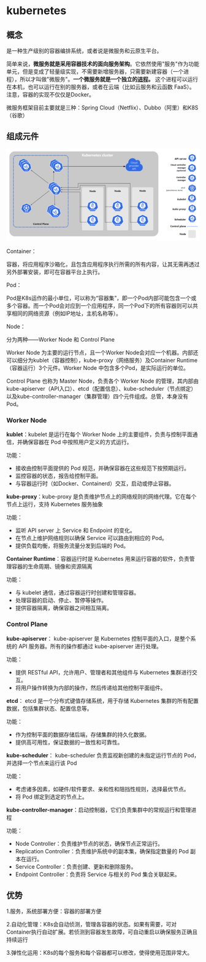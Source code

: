 # kubernetes

## 概念

是一种生产级别的容器编排系统，或者说是微服务和云原生平台。

简单来说，**微服务就是采用容器技术的面向服务架构**。它依然使用"服务"作为功能单元，但是变成了轻量级实现，不需要新增服务器，只需要新建容器（一个进程），所以才叫做"微服务"。**一个微服务就是一个独立的[进程](https://www.ruanyifeng.com/blog/2013/04/processes_and_threads.html)。** 这个进程可以运行在本机，也可以运行在别的服务器，或者在云端（比如云服务和云函数 FaaS）。注意，容器的实现不仅仅是Docker。

微服务框架目前主要就是三种：Spring Cloud（Netflix）、Dubbo（阿里）和K8S（谷歌）



## 组成元件

<img src="image-20240126201340653.png" alt="image-20240126201340653" style="zoom:80%;" />

Container：

容器，将应用程序沙箱化，且包含应用程序执行所需的所有内容，让其无需再透过另外部署安装，即可在容器平台上执行。

Pod：

Pod是K8s运作的最小单位，可以称为“容器集”，即一个Pod内部可能包含一个或多个容器。而一个Pod会对应到一个应用程序，同一个Pod下的所有容器则可以共享相同的网络资源（例如IP地址，主机名称等）。

Node：

分为两种——Worker Node 和 Control Plane

Worker Node 为主要的运行节点，且一个Worker Node会对应一个机器。内部还可以细分为kublet（容器控制），kube-proxy（网络服务）及Container Runtime（容器运行）3个元件。Worker Node 中包含多个Pod，是实际运行的单位。

Control Plane 也称为 Master Node，负责各个 Worker Node 的管理，其内部由kube-apiserver（API入口）、etcd（配置信息）、kube-scheduler（节点绑定）以及kube-controller-manager（集群管理）四个元件组成。总管，本身没有Pod。

### Worker Node

**kublet**：kubelet 是运行在每个 Worker Node 上的主要组件，负责与控制平面通信，并确保容器在 Pod 中按照用户定义的方式运行。

功能：

- 接收由控制平面提供的 Pod 规范，并确保容器在这些规范下按预期运行。
- 监控容器的状态，报告给控制平面。
- 与容器运行时（如Docker、Containerd）交互，启动或停止容器。

**kube-proxy**：kube-proxy 是负责维护节点上的网络规则的网络代理。它在每个节点上运行，支持 Kubernetes 服务抽象

功能：

- 监听 API server 上 Service 和 Endpoint 的变化。
- 在节点上维护网络规则以确保 Service 可以路由到相应的 Pod。
- 提供负载均衡，将服务流量分发到后端的 Pod。

**Container Runtime**：容器运行时是 Kubernetes 用来运行容器的软件，负责管理容器的生命周期、镜像和资源隔离

功能：

- 与 kubelet 通信，通过容器运行时创建和管理容器。
- 处理容器的启动、停止、暂停等操作。
- 提供容器隔离，确保容器之间相互隔离。

### Control Plane

**kube-apiserver**： kube-apiserver 是 Kubernetes 控制平面的入口，是整个系统的 API 服务器。所有的操作都通过 kube-apiserver 进行处理。

功能：

- 提供 RESTful API，允许用户、管理者和其他组件与 Kubernetes 集群进行交互。
- 将用户操作转换为内部的操作，然后传递给其他控制平面组件。

**etcd**： etcd 是一个分布式键值存储系统，用于存储 Kubernetes 集群的所有配置数据，包括集群状态、配置信息等。

功能：

- 作为控制平面的数据存储后端，存储集群的持久化数据。
- 提供高可用性，保证数据的一致性和可靠性。

**kube-scheduler**： kube-scheduler 负责监视新创建的未指定运行节点的 Pod，并选择一个节点来运行该 Pod

功能：

- 考虑诸多因素，如硬件/软件要求、亲和性和阻挡性规则，选择最优节点。
- 将 Pod 绑定到选定的节点上。

**kube-controller-manager**：启动控制器，它们负责集群中的常规运行和管理进程

功能：

- Node Controller：负责维护节点的状态，确保节点正常运行。
- Replication Controller：负责维护系统中的副本集，确保指定数量的 Pod 副本在运行。
- Service Controller：负责创建、更新和删除服务。
- Endpoint Controller：负责将 Service 与相关的 Pod 集合关联起来。



## 优势

1.服务，系统部署方便：容器的部署方便

2.自动化管理：K8s会自动侦测，管理各容器的状态。如果有需要，可对Container执行自动扩展。若侦测到容器发生故障，可自动重启以确保服务正确且持续运行

3.弹性化运用：K8s的每个服务和每个容器都可以修改，使得使用范围非常大。



















